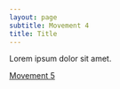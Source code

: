```yaml
---
layout: page
subtitle: Movement 4
title: Title
---
```


Lorem ipsum dolor sit amet.

<a class="link" href="/movement-5">Movement 5</a>

